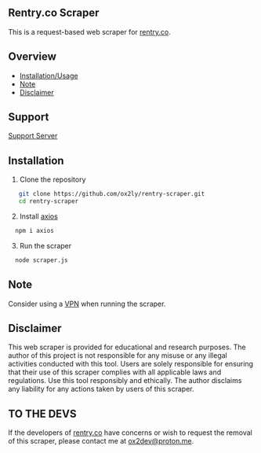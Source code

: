 ## Rentry.co Scraper

This is a request-based web scraper for [rentry.co](https://rentry.co).

## Overview

- [Installation/Usage](#installation)
- [Note](#note)
- [Disclaimer](#disclaimer)

## Support

[Support Server](https://discord.gg/pc4CgYNArN)

## Installation

1. Clone the repository

```bash
   git clone https://github.com/ox2ly/rentry-scraper.git
   cd rentry-scraper
```

2. Install [axios](https://www.npmjs.com/package/axios)

```bash
  npm i axios
```

3. Run the scraper

```bash
  node scraper.js
```

## Note

Consider using a [VPN](https://en.wikipedia.org/wiki/VPN_service) when running the scraper.

## Disclaimer

This web scraper is provided for educational and research purposes. The author of this project is not responsible for any misuse or any illegal activities conducted with this tool.
Users are solely responsible for ensuring that their use of this scraper complies with all applicable laws and regulations.
Use this tool responsibly and ethically. The author disclaims any liability for any actions taken by users of this scraper.

## TO THE DEVS

If the developers of [rentry.co](https://rentry.co) have concerns or wish to request the removal of this scraper, please contact me at [ox2dev@proton.me](mailto:ox2dev@proton.me).
